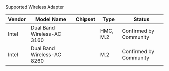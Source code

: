 Supported Wireless Adapter

Vendor | Model Name | Chipset | Type | Status
------------ | ------------- | --- | ---- | ----
Intel | Dual Band Wireless-AC 3160 | | HMC, M.2 | Confirmed by Community
Intel | Dual Band Wireless-AC 8260 | | M.2 | Confirmed by Community
